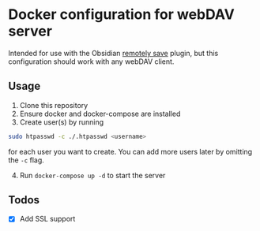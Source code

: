 # Docker configuration for webDAV server
Intended for use with the Obsidian [remotely save](https://github.com/remotely-save/remotely-save) plugin, but this configuration should work with any webDAV client.

## Usage
1. Clone this repository
2. Ensure docker and docker-compose are installed
3. Create user(s) by running
``` bash
sudo htpasswd -c ./.htpasswd <username>
```
for each user you want to create. You can add more users later by omitting the `-c` flag.

4. Run `docker-compose up -d` to start the server

## Todos
- [x] Add SSL support
